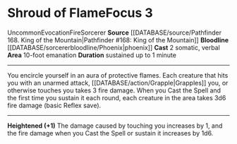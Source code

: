 ﻿---
actions: '[two-actions]'
area: 10-foot emanation
bloodline: '[[DATABASE/sorcererbloodline/Phoenix|Phoenix]]'
component:
- Somatic
- Verbal
cost: null
deity: null
domain: null
duration: sustained up to 1 minute
element: Fire
heighten: '+1'
heighten_level: 3, 4, 5, 6, 7, 8, 9, 10
id: '851'
lesson: null
level: '3'
mystery: null
name: Shroud of Flame
patron_theme: null
range: null
rarity: Uncommon
requirement: null
rus_type_level: null
saving_throw: null
school: Evocation
source: '[[DATABASE/source/Pathfinder 168. King of the Mountain|Pathfinder #168: King
  of the Mountain]]'
target: null
tradition: null
trait:
- '[[DATABASE/trait/Evocation|Evocation]]'
- '[[DATABASE/trait/Fire|Fire]]'
- '[[DATABASE/trait/Sorcerer|Sorcerer]]'
- '[[DATABASE/trait/Uncommon|Uncommon]]'
trigger: null
type: Focus

---
# Shroud of Flame<span class="item-type">Focus 3</span>

<span class="trait-uncommon item-trait">Uncommon</span><span class="item-trait">Evocation</span><span class="item-trait">Fire</span><span class="item-trait">Sorcerer</span>
**Source** [[DATABASE/source/Pathfinder 168. King of the Mountain|Pathfinder #168: King of the Mountain]]
**Bloodline** [[DATABASE/sorcererbloodline/Phoenix|phoenix]]
**Cast** <span class="action-icon">2</span> somatic, verbal
**Area** 10-foot emanation
**Duration** sustained up to 1 minute

---
You encircle yourself in an aura of protective flames. Each creature that hits you with an unarmed attack, [[DATABASE/action/Grapple|Grapples]] you, or otherwise touches you takes 3 fire damage. When you Cast the Spell and the first time you sustain it each round, each creature in the area takes 3d6 fire damage (basic Reflex save).

---
**Heightened (+1)** The damage caused by touching you increases by 1, and the fire damage when you Cast the Spell or sustain it increases by 1d6.